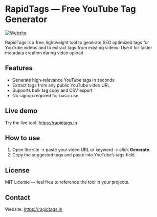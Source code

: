 # RapidTags — Free YouTube Tag Generator

[![Website](https://img.shields.io/badge/demo-online-brightgreen)](https://rapidtags.in)

RapidTags is a free, lightweight tool to generate SEO optimized tags for YouTube videos and to extract tags from existing videos. Use it for faster metadata creation during video upload.

## Features
- Generate high-relevance YouTube tags in seconds
- Extract tags from any public YouTube video URL
- Supports bulk tag copy and CSV export
- No signup required for basic use

## Live demo
Try the live tool: https://rapidtags.in

## How to use
1. Open the site → paste your video URL or keyword → click **Generate**.
2. Copy the suggested tags and paste into YouTube’s tags field.

## License
MIT License — feel free to reference the tool in your projects.

## Contact
Website: https://rapidtags.in
